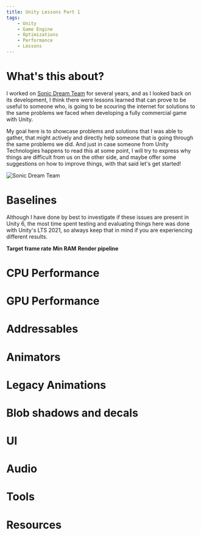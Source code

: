 ```yaml
---
title: Unity Lessons Part 1
tags:
    - Unity
    - Game Engine
    - Optimizations
    - Performance
    - Lessons
---
```


# What's this about?

I worked on [Sonic Dream Team](https://sonicdreamteam.com/) for several years, and as I looked back on its development, I think there were lessons learned that can prove to be useful to someone who, is going to be scouring the internet for solutions to the same problems we faced when developing a fully commercial game with Unity.

My goal here is to showcase problems and solutions that I was able to gather, that might actively and directly help someone that is going through the same problems we did. And just in case someone from Unity Technologies happens to read this at some point, I will try to express why things are difficult from us on the other side, and maybe offer some suggestions on how to improve things, with that said let's get started!

![Sonic Dream Team](https://sonicdreamteam.com/media/img/cover-art.jpg)

# Baselines

Although I have done by best to investigate if these issues are present in Unity 6, the most time spent testing and evaluating things here was done with Unity's LTS 2021, so always keep that in mind if you are experiencing different results.

**Target frame rate**
**Min RAM**
**Render pipeline**

# CPU Performance

# GPU Performance

# Addressables

# Animators

# Legacy Animations

# Blob shadows and decals

# UI

# Audio

# Tools

# Resources